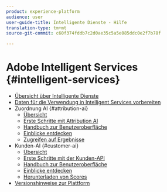 ```yaml
---
product: experience-platform
audience: user
user-guide-title: Intelligente Dienste - Hilfe
translation-type: tm+mt
source-git-commit: c60f374fddb7c2d0ae35c5a5e085ddc0e2f7b78f

---
```



# Adobe Intelligent Services {#intelligent-services}

* [Übersicht über Intelligente Dienste](home.md)
* [Daten für die Verwendung in Intelligent Services vorbereiten](data-preparation.md)
* Zuordnung AI {#attribution-ai}
   * [Übersicht](attribution-ai/overview.md)
   * [Erste Schritte mit Attribution AI](attribution-ai/getting-started.md)
   * [Handbuch zur Benutzeroberfläche](attribution-ai/user-guide.md)
   * [Einblicke entdecken](attribution-ai/discover-insights.md)
   * [Zugreifen auf Ergebnisse](attribution-ai/download-scores.md)
* Kunden-AI {#customer-ai}
   * [Übersicht](customer-ai/overview.md)
   * [Erste Schritte mit der Kunden-API](customer-ai/getting-started.md)
   * [Handbuch zur Benutzeroberfläche](customer-ai/user-guide.md)
   * [Einblicke entdecken](customer-ai/discover-insights.md)
   * [Herunterladen von Scores](customer-ai/download-scores.md)
* [Versionshinweise zur Plattform](https://www.adobe.com/go/platform-release-notes-en)
